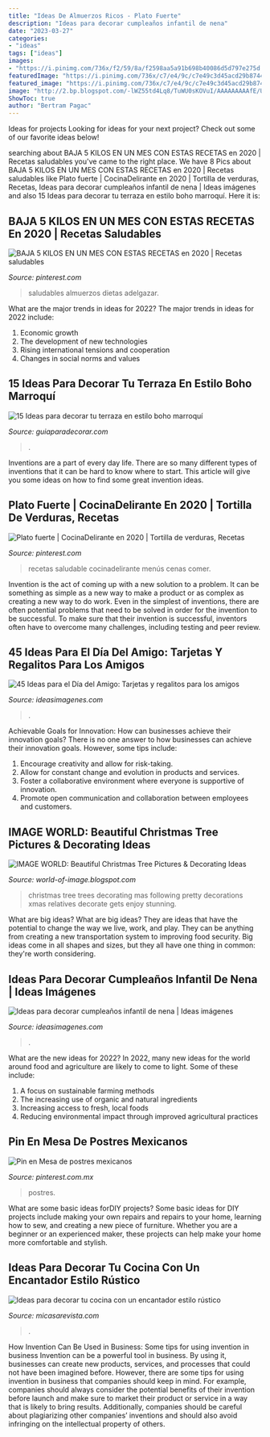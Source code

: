 ```yaml
---
title: "Ideas De Almuerzos Ricos - Plato Fuerte"
description: "Ideas para decorar cumpleaños infantil de nena"
date: "2023-03-27"
categories:
- "ideas"
tags: ["ideas"]
images:
- "https://i.pinimg.com/736x/f2/59/8a/f2598aa5a91b698b40086d5d797e275d.jpg"
featuredImage: "https://i.pinimg.com/736x/c7/e4/9c/c7e49c3d45acd29b8744e1f6987c3a05.jpg"
featured_image: "https://i.pinimg.com/736x/c7/e4/9c/c7e49c3d45acd29b8744e1f6987c3a05.jpg"
image: "http://2.bp.blogspot.com/-lWZ55td4Lq8/TuWU0sKOVuI/AAAAAAAAAfE/UCW2zoVeHEs/s1600/christmas+tree.jpg"
ShowToc: true
author: "Bertram Pagac"
---
```



Ideas for projects
Looking for ideas for your next project? Check out some of our favorite ideas below!

	

		
searching about BAJA 5 KILOS EN UN MES CON ESTAS RECETAS en 2020 | Recetas saludables you've came to the right place. We have 8 Pics about BAJA 5 KILOS EN UN MES CON ESTAS RECETAS en 2020 | Recetas saludables like Plato fuerte | CocinaDelirante en 2020 | Tortilla de verduras, Recetas, Ideas para decorar cumpleaños infantil de nena | Ideas imágenes and also 15 Ideas para decorar tu terraza en estilo boho marroquí. Here it is:
		
    
## BAJA 5 KILOS EN UN MES CON ESTAS RECETAS En 2020 | Recetas Saludables

<img loading=lazy src="https://i.pinimg.com/736x/f2/59/8a/f2598aa5a91b698b40086d5d797e275d.jpg" onerror="this.onerror=null;this.src='https://tse1.mm.bing.net/th?id=OIP.rLwPZhyNgjbw1SDyL4bCkwHaLH&amp;pid=15.1';" alt="BAJA 5 KILOS EN UN MES CON ESTAS RECETAS en 2020 | Recetas saludables">

_Source: pinterest.com_

>saludables almuerzos dietas adelgazar. 

	

What are the major trends in ideas for 2022?
The major trends in ideas for 2022 include: 
1. Economic growth 
2. The development of new technologies 
3. Rising international tensions and cooperation 
4. Changes in social norms and values 

    
## 15 Ideas Para Decorar Tu Terraza En Estilo Boho Marroquí

<img loading=lazy src="https://www.guiaparadecorar.com/wp-content/uploads/2017/07/decora-tu-terraza-en-estilo-boho-marroqui-12.jpg" onerror="this.onerror=null;this.src='https://tse3.mm.bing.net/th?id=OIP.WRPKn79FbQUOl6Mh9sVn3gHaI0&amp;pid=15.1';" alt="15 Ideas para decorar tu terraza en estilo boho marroquí">

_Source: guiaparadecorar.com_

>. 

	

Inventions are a part of every day life. There are so many different types of inventions that it can be hard to know where to start. This article will give you some ideas on how to find some great invention ideas.

    
## Plato Fuerte | CocinaDelirante En 2020 | Tortilla De Verduras, Recetas

<img loading=lazy src="https://i.pinimg.com/736x/c7/e4/9c/c7e49c3d45acd29b8744e1f6987c3a05.jpg" onerror="this.onerror=null;this.src='https://tse2.mm.bing.net/th?id=OIP.HEFWMDYYAyTJlYVTT_2M1gAAAA&amp;pid=15.1';" alt="Plato fuerte | CocinaDelirante en 2020 | Tortilla de verduras, Recetas">

_Source: pinterest.com_

>recetas saludable cocinadelirante menús cenas comer. 

	

Invention is the act of coming up with a new solution to a problem. It can be something as simple as a new way to make a product or as complex as creating a new way to do work. Even in the simplest of inventions, there are often potential problems that need to be solved in order for the invention to be successful. To make sure that their invention is successful, inventors often have to overcome many challenges, including testing and peer review.

    
## 45 Ideas Para El Día Del Amigo: Tarjetas Y Regalitos Para Los Amigos

<img loading=lazy src="http://ideasimagenes.com/wp-content/uploads/2017/07/DiaDelAmigo4.jpg" onerror="this.onerror=null;this.src='https://tse3.mm.bing.net/th?id=OIP.pP7u4xEHbOyd0Yj7-26NdAHaJ4&amp;pid=15.1';" alt="45 Ideas para el Día del Amigo: Tarjetas y regalitos para los amigos">

_Source: ideasimagenes.com_

>. 

	

Achievable Goals for Innovation: How can businesses achieve their innovation goals?
There is no one answer to how businesses can achieve their innovation goals. However, some tips include:
1. Encourage creativity and allow for risk-taking.
2. Allow for constant change and evolution in products and services.
3. Foster a collaborative environment where everyone is supportive of innovation. 
4. Promote open communication and collaboration between employees and customers.

    
## IMAGE WORLD: Beautiful Christmas Tree Pictures &amp; Decorating Ideas

<img loading=lazy src="http://2.bp.blogspot.com/-lWZ55td4Lq8/TuWU0sKOVuI/AAAAAAAAAfE/UCW2zoVeHEs/s1600/christmas+tree.jpg" onerror="this.onerror=null;this.src='https://tse3.mm.bing.net/th?id=OIP.puN8VaMwLnsH07jbiY5VwwHaJ4&amp;pid=15.1';" alt="IMAGE WORLD: Beautiful Christmas Tree Pictures &amp; Decorating Ideas">

_Source: world-of-image.blogspot.com_

>christmas tree trees decorating mas following pretty decorations xmas relatives decorate gets enjoy stunning. 

	

What are big ideas?
What are big ideas? They are ideas that have the potential to change the way we live, work, and play. They can be anything from creating a new transportation system to improving food security. Big ideas come in all shapes and sizes, but they all have one thing in common: they're worth considering.

    
## Ideas Para Decorar Cumpleaños Infantil De Nena | Ideas Imágenes

<img loading=lazy src="http://ideasimagenes.com/wp-content/uploads/2017/07/IdeasNena24.jpg" onerror="this.onerror=null;this.src='https://tse4.mm.bing.net/th?id=OIP.sesGAolr9F02Ipo0DeULNwHaJ4&amp;pid=15.1';" alt="Ideas para decorar cumpleaños infantil de nena | Ideas imágenes">

_Source: ideasimagenes.com_

>. 

	

What are the new ideas for 2022?
In 2022, many new ideas for the world around food and agriculture are likely to come to light. Some of these include: 
1. A focus on sustainable farming methods 
2. The increasing use of organic and natural ingredients 
3. Increasing access to fresh, local foods 
4. Reducing environmental impact through improved agricultural practices 

    
## Pin En Mesa De Postres Mexicanos

<img loading=lazy src="https://i.pinimg.com/736x/ec/43/85/ec438507090eee6f9d981f7c69226663.jpg" onerror="this.onerror=null;this.src='https://tse1.mm.bing.net/th?id=OIP.tCEEmz6tQbs6_qdCzv8ayQHaFj&amp;pid=15.1';" alt="Pin en Mesa de postres mexicanos">

_Source: pinterest.com.mx_

>postres. 

	

What are some basic ideas forDIY projects?
Some basic ideas for DIY projects include making your own repairs and repairs to your home, learning how to sew, and creating a new piece of furniture. Whether you are a beginner or an experienced maker, these projects can help make your home more comfortable and stylish.

    
## Ideas Para Decorar Tu Cocina Con Un Encantador Estilo Rústico

<img loading=lazy src="https://hips.hearstapps.com/es.h-cdn.co/mcres/images/mi-casa/cocinas/cocina-estilo-rustico2/estilo-rustico/1840015-1-esl-ES/estilo-rustico.jpg?resize=480:*" onerror="this.onerror=null;this.src='https://tse2.mm.bing.net/th?id=OIP.Un-3n9g6o7z_m7VfVy7CCwHaJ4&amp;pid=15.1';" alt="Ideas para decorar tu cocina con un encantador estilo rústico">

_Source: micasarevista.com_

>. 

	

How Invention Can Be Used in Business: Some tips for using invention in business
Invention can be a powerful tool in business. By using it, businesses can create new products, services, and processes that could not have been imagined before. However, there are some tips for using invention in business that companies should keep in mind. For example, companies should always consider the potential benefits of their invention before launch and make sure to market their product or service in a way that is likely to bring results. Additionally, companies should be careful about plagiarizing other companies’ inventions and should also avoid infringing on the intellectual property of others.

